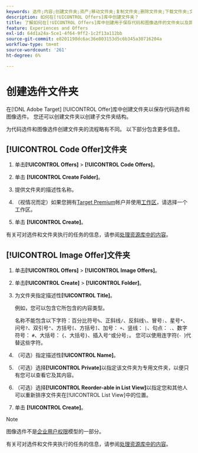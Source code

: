 ```yaml
---
keywords: 选件;内容;创建文件夹;资产;移动文件夹;复制文件夹;删除文件夹;下载文件夹;文件夹
description: 如何在[!UICONTROL Offers]库中创建文件夹？
title: 了解如何在[!UICONTROL Offers]库中创建用于保存代码和图像选件的文件夹以及其他文件夹。
feature: Experiences and Offers
exl-id: 64d1a24a-5ce1-4f64-9ff2-1c2f13a112bb
source-git-commit: e8201198dc6ac36e803153d5c6b345a30716204a
workflow-type: tm+mt
source-wordcount: '261'
ht-degree: 6%

---
```


# 创建选件文件夹

在[!DNL Adobe Target] [!UICONTROL Offer]库中创建文件夹以保存代码选件和图像选件。 您还可以创建文件夹以创建子文件夹结构。

为代码选件和图像选件创建文件夹的流程略有不同。 以下部分包含更多信息。

## [!UICONTROL Code Offer]文件夹

1. 单击&#x200B;**[!UICONTROL Offers]** > **[!UICONTROL Code Offers]**。

1. 单击 **[!UICONTROL Create Folder]**。

1. 提供文件夹的描述性名称。

1. （视情况而定）如果您拥有[Target Premium](/help/main/c-intro/intro.md#premium)帐户并使用[工作区](/help/main/administrating-target/c-user-management/property-channel/properties-overview.md##section_B82EB409B67C4D9D9D20CE30E48DB1DC)，请选择一个工作区。

1. 单击 **[!UICONTROL Create]**。

有关可对选件和文件夹执行的任务的信息，请参阅[处理资源库中的内容](/help/main/c-experiences/c-manage-content/assets-working.md)。

## [!UICONTROL Image Offer]文件夹

1. 单击&#x200B;**[!UICONTROL Offers]** > **[!UICONTROL Image Offers]**。

1. 单击&#x200B;**[!UICONTROL Create]** > **[!UICONTROL Folder]**。

1. 为文件夹指定描述性&#x200B;**[!UICONTROL Title]**。

   例如，您可以包含它所包含的内容类型。

   名称不能包含以下字符：百分比符号`%`、正斜线`/`、反斜线`\`、冒号`:`、星号`*`、问号`?`、双引号`"`、方括号`[`、方括号`]`、加号： `+`、竖线： `|`、句点： `.`、数字符号： `#`、大括号： `{`、大括号`}`、插入号`^`或分号`;`。 您可以使用连字符(`- `)代替这些字符。

1. （可选）指定描述性&#x200B;**[!UICONTROL Name]**。
1. （可选）选择&#x200B;**[!UICONTROL Private]**&#x200B;以指定该文件夹为专用文件夹，以便只有您可以查看它及其内容。
1. （可选）选择&#x200B;**[!UICONTROL Reorder-able in List View]**&#x200B;以指定您和其他人可以重新排序文件夹在[!UICONTROL List View]中的位置。

1. 单击 **[!UICONTROL Create]**。

>[!NOTE]
>
>图像选件不是[企业用户权限](/help/main/administrating-target/c-user-management/property-channel/property-channel.md)模型的一部分。

有关可对选件和文件夹执行的任务的信息，请参阅[处理资源库中的内容](/help/main/c-experiences/c-manage-content/assets-working.md)。
